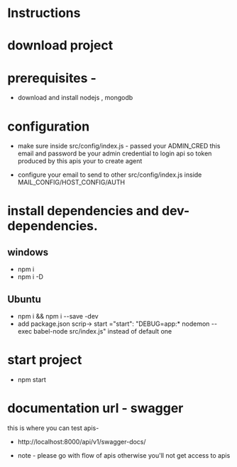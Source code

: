 # Instructions

# download project

# prerequisites -

- download and install nodejs , mongodb

# configuration

- make sure inside src/config/index.js - passed your ADMIN_CRED this email and password be your admin credential to login api so token produced by this apis your to create agent

- configure your email to send to other src/config/index.js inside MAIL_CONFIG/HOST_CONFIG/AUTH

# install dependencies and dev-dependencies.

## windows

- npm i
- npm i -D

## Ubuntu

- npm i && npm i --save -dev
- add package.json scrip-> start ="start": "DEBUG=app:\* nodemon --exec babel-node src/index.js" instead of default one

# start project

- npm start

# documentation url - swagger

this is where you can test apis-

- http://localhost:8000/api/v1/swagger-docs/

- note - please go with flow of apis otherwise you'll not get access to apis
